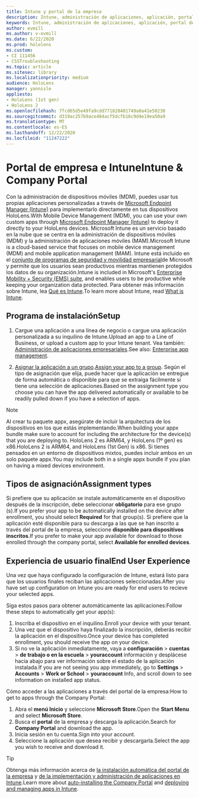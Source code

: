 ```yaml
---
title: Intune y portal de la empresa
description: Intune, administración de aplicaciones, aplicación, portal de la empresa, portal
keywords: Intune, administración de aplicaciones, aplicación, portal de la empresa, portal, hololens
author: evmill
ms.author: v-evmill
ms.date: 6/22/2020
ms.prod: hololens
ms.custom:
- CI 111456
- CSSTroubleshooting
ms.topic: article
ms.sitesec: library
ms.localizationpriority: medium
audience: HoloLens
manager: yannisle
appliesto:
- HoloLens (1st gen)
- HoloLens 2
ms.openlocfilehash: 7fcd65d5e49fa9cdd771828401749a0a41e50238
ms.sourcegitcommit: d319ac257b9ace484acf5dcfb16c9d4e19ea50a9
ms.translationtype: MT
ms.contentlocale: es-ES
ms.lasthandoff: 12/22/2020
ms.locfileid: "11247222"
---
```

# <span data-ttu-id="3801b-104">Portal de empresa e Intune</span><span class="sxs-lookup"><span data-stu-id="3801b-104">Intune & Company Portal</span></span>

<span data-ttu-id="3801b-105">Con la administración de dispositivos móviles (MDM), puedes usar tus propias aplicaciones personalizadas a través de [Microsoft Endpoint Manager (Intune)](https://docs.microsoft.com/intune/windows-holographic-for-business) para implementarlo directamente en tus dispositivos HoloLens.</span><span class="sxs-lookup"><span data-stu-id="3801b-105">With Mobile Device Management (MDM), you can use your own custom apps through [Microsoft Endpoint Manager (Intune)](https://docs.microsoft.com/intune/windows-holographic-for-business) to deploy it directly to your HoloLens devices.</span></span> <span data-ttu-id="3801b-106">Microsoft Intune es un servicio basado en la nube que se centra en la administración de dispositivos móviles (MDM) y la administración de aplicaciones móviles (MAM).</span><span class="sxs-lookup"><span data-stu-id="3801b-106">Microsoft Intune is a cloud-based service that focuses on mobile device management (MDM) and mobile application management (MAM).</span></span> <span data-ttu-id="3801b-107">Intune está incluido en el [conjunto de programas de seguridad y movilidad empresarial](https://www.microsoft.com/microsoft-365/enterprise-mobility-security)de Microsoft y permite que los usuarios sean productivos mientras mantienen protegidos los datos de su organización.</span><span class="sxs-lookup"><span data-stu-id="3801b-107">Intune is included in Microsoft's [Enterprise Mobility + Security (EMS) suite](https://www.microsoft.com/microsoft-365/enterprise-mobility-security), and enables users to be productive while keeping your organization data protected.</span></span> <span data-ttu-id="3801b-108">Para obtener más información sobre Intune, lea [Qué es Intune](https://docs.microsoft.com/mem/intune/fundamentals/what-is-intune).</span><span class="sxs-lookup"><span data-stu-id="3801b-108">To learn more about Intune, read [What is Intune](https://docs.microsoft.com/mem/intune/fundamentals/what-is-intune).</span></span>

## <span data-ttu-id="3801b-109">Programa de instalación</span><span class="sxs-lookup"><span data-stu-id="3801b-109">Setup</span></span>

1. <span data-ttu-id="3801b-110">Cargue una aplicación a una línea de negocio o cargue una aplicación personalizada a su inquilino de Intune.</span><span class="sxs-lookup"><span data-stu-id="3801b-110">Upload an app to a Line of Business, or upload a custom app to your Intune tenant.</span></span> <span data-ttu-id="3801b-111">Vea también: [Administración de aplicaciones empresariales](https://docs.microsoft.com/windows/client-management/mdm/enterprise-app-management).</span><span class="sxs-lookup"><span data-stu-id="3801b-111">See also: [Enterprise app management](https://docs.microsoft.com/windows/client-management/mdm/enterprise-app-management).</span></span>

2. <span data-ttu-id="3801b-112">[Asignar la aplicación a un grupo](https://docs.microsoft.com/mem/intune/apps/apps-deploy).</span><span class="sxs-lookup"><span data-stu-id="3801b-112">[Assign your app to a group](https://docs.microsoft.com/mem/intune/apps/apps-deploy).</span></span> <span data-ttu-id="3801b-113">Según el tipo de asignación que elija, puede hacer que la aplicación se entregue de forma automática o disponible para que se extraiga fácilmente si tiene una selección de aplicaciones.</span><span class="sxs-lookup"><span data-stu-id="3801b-113">Based on the assignment type you choose you can have the app delivered automatically or available to be readily pulled down if you have a selection of apps.</span></span> 

> [!NOTE] 
> <span data-ttu-id="3801b-114">Al crear tu paquete appx, asegúrate de incluir la arquitectura de los dispositivos en los que estás implementando.</span><span class="sxs-lookup"><span data-stu-id="3801b-114">When building your appx bundle make sure to account for including the architecture for the device(s) that you are deploying to.</span></span> <span data-ttu-id="3801b-115">HoloLens 2 es ARM64, y HoloLens (1º gen) es x86.</span><span class="sxs-lookup"><span data-stu-id="3801b-115">HoloLens 2 is ARM64, and HoloLens (1st Gen) is x86.</span></span> <span data-ttu-id="3801b-116">Si tienes pensados en un entorno de dispositivos mixtos, puedes incluir ambos en un solo paquete appx.</span><span class="sxs-lookup"><span data-stu-id="3801b-116">You may include both in a single appx bundle if you plan on having a mixed devices environment.</span></span>

## <span data-ttu-id="3801b-117">Tipos de asignación</span><span class="sxs-lookup"><span data-stu-id="3801b-117">Assignment types</span></span>

<span data-ttu-id="3801b-118">Si prefiere que su aplicación se instale automáticamente en el dispositivo después de la inscripción, debe seleccionar **obligatorio** para ese grupo (s).</span><span class="sxs-lookup"><span data-stu-id="3801b-118">If you prefer your app to be automatically installed on the device after enrollment, you should select **Required** for that group(s).</span></span>
<span data-ttu-id="3801b-119">Si prefiere que la aplicación esté disponible para su descarga a las que se han inscrito a través del portal de la empresa, seleccione **disponible para dispositivos inscritos**.</span><span class="sxs-lookup"><span data-stu-id="3801b-119">If you prefer to make your app available for download to those enrolled through the company portal, select **Available for enrolled devices**.</span></span>


## <span data-ttu-id="3801b-120">Experiencia de usuario final</span><span class="sxs-lookup"><span data-stu-id="3801b-120">End User Experience</span></span>

<span data-ttu-id="3801b-121">Una vez que haya configurado la configuración de Intune, estará listo para que los usuarios finales reciban las aplicaciones seleccionadas.</span><span class="sxs-lookup"><span data-stu-id="3801b-121">After you have set up configuration on Intune you are ready for end users to recieve your selected apps.</span></span>

<span data-ttu-id="3801b-122">Siga estos pasos para obtener automáticamente las aplicaciones:</span><span class="sxs-lookup"><span data-stu-id="3801b-122">Follow these steps to automatically get your app(s):</span></span>
1. <span data-ttu-id="3801b-123">Inscriba el dispositivo en el inquilino.</span><span class="sxs-lookup"><span data-stu-id="3801b-123">Enroll your device with your tenant.</span></span> 
2. <span data-ttu-id="3801b-124">Una vez que el dispositivo haya finalizado la inscripción, deberás recibir la aplicación en el dispositivo.</span><span class="sxs-lookup"><span data-stu-id="3801b-124">Once your device has completed enrollment, you should receive the app on your device.</span></span> 
3. <span data-ttu-id="3801b-125">Si no ve la aplicación inmediatamente, vaya a **configuración**  >  **cuentas**  >  **de trabajo o en la escuela**  >  **youraccount** información y desplácese hacia abajo para ver información sobre el estado de la aplicación instalada.</span><span class="sxs-lookup"><span data-stu-id="3801b-125">If you are not seeing you app immediately, go to **Settings** > **Accounts** > **Work or School** > **youraccount** Info, and scroll down to see information on installed app status.</span></span>

<span data-ttu-id="3801b-126">Cómo acceder a las aplicaciones a través del portal de la empresa:</span><span class="sxs-lookup"><span data-stu-id="3801b-126">How to get to apps through the Company Portal:</span></span>
1. <span data-ttu-id="3801b-127">Abra el **menú Inicio** y seleccione **Microsoft Store**.</span><span class="sxs-lookup"><span data-stu-id="3801b-127">Open the **Start Menu** and select **Microsoft Store**.</span></span> 
2. <span data-ttu-id="3801b-128">Busca el **portal** de la empresa y descarga la aplicación.</span><span class="sxs-lookup"><span data-stu-id="3801b-128">Search for **Company Portal** and download the app.</span></span>
3. <span data-ttu-id="3801b-129">Inicia sesión en tu cuenta.</span><span class="sxs-lookup"><span data-stu-id="3801b-129">Sign into your account.</span></span>
4. <span data-ttu-id="3801b-130">Seleccione la aplicación que desea recibir y descargarla.</span><span class="sxs-lookup"><span data-stu-id="3801b-130">Select the app you wish to receive and download it.</span></span>

> [!Tip]
> <span data-ttu-id="3801b-131">Obtenga más información acerca de [la instalación automática del portal de la empresa](https://docs.microsoft.com/mem/intune/apps/company-portal-app) y [de la implementación y administración de aplicaciones en Intune](https://docs.microsoft.com/mem/intune/fundamentals/windows-holographic-for-business#deploy-and-manage-apps).</span><span class="sxs-lookup"><span data-stu-id="3801b-131">Learn more about [auto-installing the Company Portal](https://docs.microsoft.com/mem/intune/apps/company-portal-app) and [deploying and managing apps in Intune](https://docs.microsoft.com/mem/intune/fundamentals/windows-holographic-for-business#deploy-and-manage-apps).</span></span>
